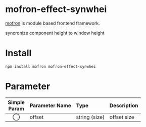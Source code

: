 # mofron-effect-synwhei
[mofron](https://mofron.github.io/mofron/) is module based frontend framework.

syncronize component height to window height


# Install
```
npm install mofron mofron-effect-synwhei
```

# Parameter

|Simple<br>Param | Parameter Name | Type | Description |
|:--------------:|:---------------|:-----|:------------|
| ◯  | offset | string (size) | offset size |

